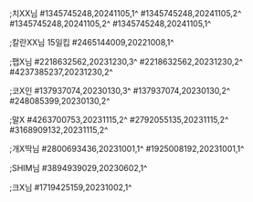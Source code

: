 ;치XX님
#1345745248,20241105,1^
#1345745248,20241105,2^
#1345745248,20241105,2^
#1345745248,20241105,1^

;칼란XX님 15일킵
#2465144009,20221008,1^

;팹X님
#2218632562,20231230,3^
#2218632562,20231230,2^
#4237385237,20231230,2^

;코X인
#137937074,20230130,3^
#137937074,20230130,2^
#248085399,20230130,2^

;말X
#4263700753,20231115,2^
#2792055135,20231115,2^
#3168909132,20231115,2^

;개X딱님
#2800693436,20231001,1^
#1925008192,20231001,1^

;SHIM님
#3894939029,20230602,1^

;크X님
#1719425159,20231002,1^
